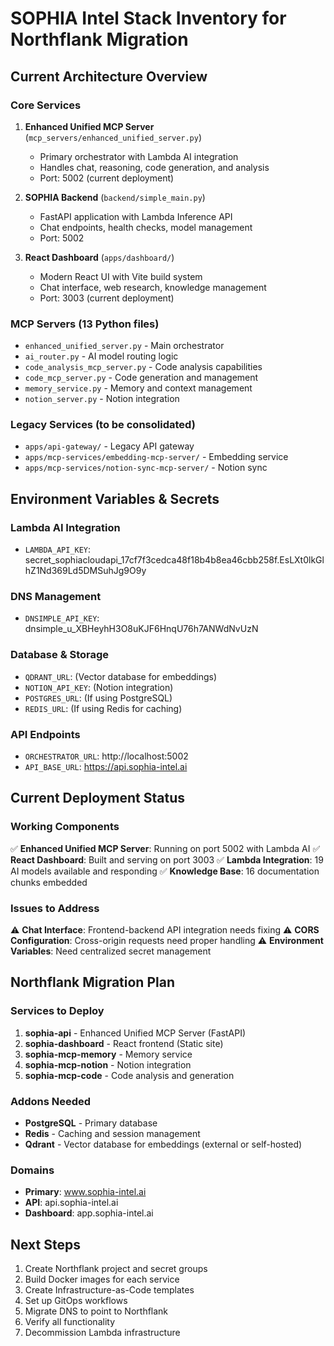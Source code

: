 # SOPHIA Intel Stack Inventory for Northflank Migration

## Current Architecture Overview

### Core Services
1. **Enhanced Unified MCP Server** (`mcp_servers/enhanced_unified_server.py`)
   - Primary orchestrator with Lambda AI integration
   - Handles chat, reasoning, code generation, and analysis
   - Port: 5002 (current deployment)

2. **SOPHIA Backend** (`backend/simple_main.py`)
   - FastAPI application with Lambda Inference API
   - Chat endpoints, health checks, model management
   - Port: 5002

3. **React Dashboard** (`apps/dashboard/`)
   - Modern React UI with Vite build system
   - Chat interface, web research, knowledge management
   - Port: 3003 (current deployment)

### MCP Servers (13 Python files)
- `enhanced_unified_server.py` - Main orchestrator
- `ai_router.py` - AI model routing logic
- `code_analysis_mcp_server.py` - Code analysis capabilities
- `code_mcp_server.py` - Code generation and management
- `memory_service.py` - Memory and context management
- `notion_server.py` - Notion integration

### Legacy Services (to be consolidated)
- `apps/api-gateway/` - Legacy API gateway
- `apps/mcp-services/embedding-mcp-server/` - Embedding service
- `apps/mcp-services/notion-sync-mcp-server/` - Notion sync

## Environment Variables & Secrets

### Lambda AI Integration
- `LAMBDA_API_KEY`: secret_sophiacloudapi_17cf7f3cedca48f18b4b8ea46cbb258f.EsLXt0lkGlhZ1Nd369Ld5DMSuhJg9O9y

### DNS Management
- `DNSIMPLE_API_KEY`: dnsimple_u_XBHeyhH3O8uKJF6HnqU76h7ANWdNvUzN

### Database & Storage
- `QDRANT_URL`: (Vector database for embeddings)
- `NOTION_API_KEY`: (Notion integration)
- `POSTGRES_URL`: (If using PostgreSQL)
- `REDIS_URL`: (If using Redis for caching)

### API Endpoints
- `ORCHESTRATOR_URL`: http://localhost:5002
- `API_BASE_URL`: https://api.sophia-intel.ai

## Current Deployment Status

### Working Components
✅ **Enhanced Unified MCP Server**: Running on port 5002 with Lambda AI
✅ **React Dashboard**: Built and serving on port 3003
✅ **Lambda Integration**: 19 AI models available and responding
✅ **Knowledge Base**: 16 documentation chunks embedded

### Issues to Address
⚠️ **Chat Interface**: Frontend-backend API integration needs fixing
⚠️ **CORS Configuration**: Cross-origin requests need proper handling
⚠️ **Environment Variables**: Need centralized secret management

## Northflank Migration Plan

### Services to Deploy
1. **sophia-api** - Enhanced Unified MCP Server (FastAPI)
2. **sophia-dashboard** - React frontend (Static site)
3. **sophia-mcp-memory** - Memory service
4. **sophia-mcp-notion** - Notion integration
5. **sophia-mcp-code** - Code analysis and generation

### Addons Needed
- **PostgreSQL** - Primary database
- **Redis** - Caching and session management
- **Qdrant** - Vector database for embeddings (external or self-hosted)

### Domains
- **Primary**: www.sophia-intel.ai
- **API**: api.sophia-intel.ai
- **Dashboard**: app.sophia-intel.ai

## Next Steps
1. Create Northflank project and secret groups
2. Build Docker images for each service
3. Create Infrastructure-as-Code templates
4. Set up GitOps workflows
5. Migrate DNS to point to Northflank
6. Verify all functionality
7. Decommission Lambda infrastructure

